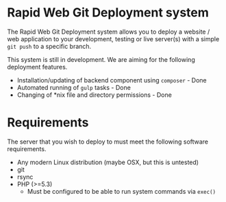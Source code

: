 # Rapid Web Git Deployment system

The Rapid Web Git Deployment system allows you to deploy a website / web application to your development, testing or live server(s) with a simple `git push` to a specific branch.

This system is still in development. We are aiming for the following deployment features.

* Installation/updating of backend component using `composer` - Done
* Automated running of `gulp` tasks - Done
* Changing of *nix file and directory permissions - Done

# Requirements

The server that you wish to deploy to must meet the following software requirements.

* Any modern Linux distribution (maybe OSX, but this is untested)
* git
* rsync
* PHP (>=5.3)
  * Must be configured to be able to run system commands via `exec()`
